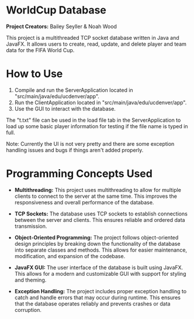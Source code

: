 # WorldCup Database
**Project Creators:** Bailey Seyller & Noah Wood

This project is a multithreaded TCP socket database written in Java and JavaFX. It allows users to create, read, update, and delete player and team data for the FIFA World Cup.

# How to Use
1. Compile and run the ServerApplication located in "src/main/java/edu/ucdenver/app".
2. Run the ClientApplication located in "src/main/java/edu/ucdenver/app".
3. Use the GUI to interact with the database.

The "t.txt" file can be used in the load file tab in the ServerApplication to load up some basic player information for testing if the file name is typed in full.

Note: Currently the UI is not very pretty and there are some exception handling issues and bugs if things aren't added properly.


# Programming Concepts Used
- **Multithreading:** This project uses multithreading to allow for multiple clients to connect to the server at the same time. This improves the responsiveness and overall performance of the database.

- **TCP Sockets:** The database uses TCP sockets to establish connections between the server and clients. This ensures reliable and ordered data transmission.

- **Object-Oriented Programming:** The project follows object-oriented design principles by breaking down the functionality of the database into separate classes and methods. This allows for easier maintenance, modification, and expansion of the codebase.

- **JavaFX GUI:** The user interface of the database is built using JavaFX. This allows for a modern and customizable GUI with support for styling and theming.

- **Exception Handling:** The project includes proper exception handling to catch and handle errors that may occur during runtime. This ensures that the database operates reliably and prevents crashes or data corruption.

